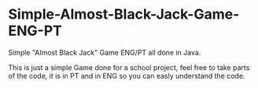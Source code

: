 # Simple-Almost-Black-Jack-Game-ENG-PT
Simple "Almost Black Jack" Game ENG/PT all done in Java.


This is just a simple Game done for a school project, feel free to take parts of the code, it is in PT and in ENG so you can easly understand the code.
